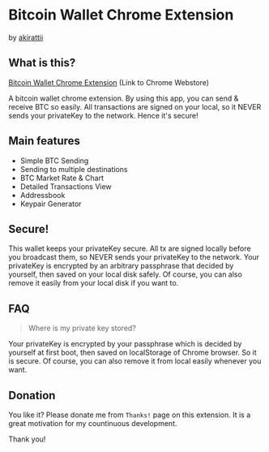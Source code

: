 # Bitcoin Wallet Chrome Extension 
  
  by [akirattii](https://plus.google.com/+AkiraTanakaakirattii)

## What is this?

[Bitcoin Wallet Chrome Extension](https://chrome.google.com/webstore/detail/bitcoin-wallet/hhcbajigejlknfnpfpckkfojjbbgflej) (Link to Chrome Webstore)  
  
A bitcoin wallet chrome extension.
By using this app, you can send & receive BTC so easily.
All transactions are signed on your local, so it NEVER sends your privateKey to the network. Hence it's secure!


## Main features

- Simple BTC Sending
- Sending to multiple destinations
- BTC Market Rate & Chart
- Detailed Transactions View 
- Addressbook
- Keypair Generator


## Secure!

This wallet keeps your privateKey secure.
All tx are signed locally before you broadcast them, so NEVER sends your privateKey to the network.
Your privateKey is encrypted by an arbitrary passphrase that decided by yourself, then saved on your local disk safely. Of course, you can also remove it easily from your local disk if you want to.


## FAQ

> Where is my private key stored?

Your privateKey is encrypted by your passphrase which is decided by yourself at first boot, then saved on localStorage of Chrome browser. So it is secure. Of course, you can also remove it from local easily whenever you want.


## Donation

You like it? Please donate me from `Thanks!` page on this extension. It is a great motivation for my countinuous development. 
  
Thank you!
